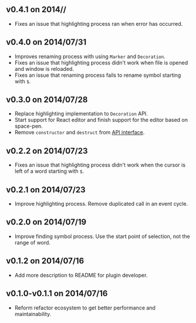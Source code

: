 ## v0.4.1 on 2014//

* Fixes an issue that highlighting process ran when error has occurred.

## v0.4.0 on 2014/07/31

* Improves renaming process with using `Marker` and `Decoration`.
* Fixes an issue that highlighting process didn't work when file is opened and window is reloaded.
* Fixes an issue that renaming process fails to rename symbol starting with `$`.

## v0.3.0 on 2014/07/28

* Replace highlighting implementation to `Decoration` API.
* Start support for React editor and finish support for the editor based on space-pen.
* Remove `constructor` and `destruct` from [API interface](https://github.com/minodisk/refactor#interface).

## v0.2.2 on 2014/07/23

* Fixes an issue that highlighting process didn't work when the cursor is left of a word starting with `$`.

## v0.2.1 on 2014/07/23

* Improve highlighting process. Remove duplicated call in an event cycle.

## v0.2.0 on 2014/07/19

* Improve finding symbol process. Use the start point of selection, not the range of word.

## v0.1.2 on 2014/07/16

* Add more description to README for plugin developer.

## v0.1.0-v0.1.1 on 2014/07/16

* Reform refactor ecosystem to get better performance and maintainability.
